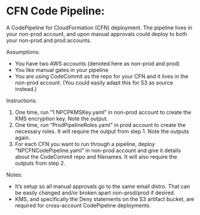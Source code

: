 # CFN Code Pipeline:
A CodePipeline for CloudFormation (CFN) deployment. The pipeline lives in your non-prod account, and upon manual approvals could deploy to both your non-prod and prod accounts.

Assumptions:
* You have two AWS accounts (denoted here as non-prod and prod)
* You like manual gates in your pipeline
* You are using CodeCommit as the repo for your CFN and it lives in the non-prod account. (You could easily adapt this for S3 as source instead.)

Instructions:
1. One time, run “1 NPCPKMSKey.yaml” in non-prod account to create the KMS encryption key. Note the output.
2. One time, run “ProdPipelineRoles.yaml” in prod account to create the necessary roles. It will require the output from step 1. Note the outputs again.
3. For each CFN you want to run through a pipeline, deploy “NPCFNCodePipeline.yaml” in non-prod account and give it details about the CodeCommit repo and filenames. It will also require the outputs from step 2.

Notes:
* It’s setup so all manual approvals go to the same email distro. That can be easily changed and/or broken apart non-prod/prod if desired.
* KMS, and specifically the Deny statements on the S3 artifact bucket, are required for cross-account CodePipeline deployments.